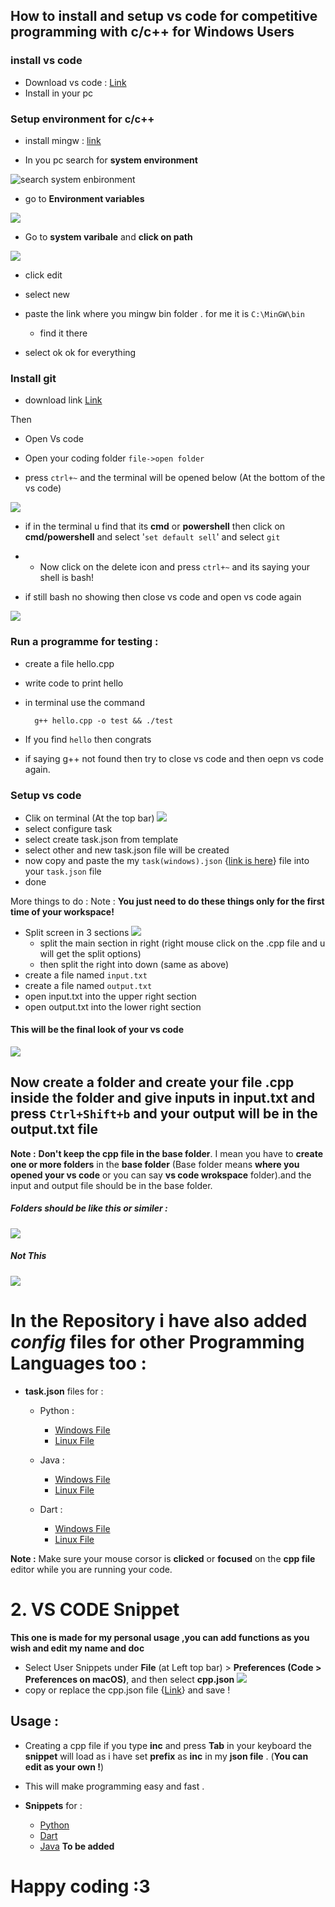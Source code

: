 ## How to install and setup vs code for competitive programming with c/c++ for Windows Users

### install vs code

- Download vs code : [Link](https://­code.visualstudio.com)
- Install in your pc

### Setup environment for c/c++

- install mingw : [link](https://osdn.net/projects/mingw/downloads/68260/mingw-get-setup.exe/)

- In you pc search for **system environment**

![search system enbironment](/images/search%20system%20enbironment.png)

- go to **Environment variables**

![](/images/environment%20variable.png)

- Go to **system varibale** and **click on path**

![](/images/path%20edit%20and%20add%20new.png)

- click edit

- select new

- paste the link where you mingw bin folder . for me it is `C:\MinGW\bin`
  - find it there
- select ok ok for everything

### Install git

- download link [Link](https://git-scm.com/download/win)

Then

- Open Vs code

- Open your coding folder `file->open folder`

- press `ctrl+~` and the terminal will be opened below (At the bottom of the vs code)

![](/images/vs%20code%20terminal.png)

- if in the terminal u find that its **cmd** or **powershell** then click on **cmd/powershell** and select '`set default sell`' and select `git`

- - Now click on the delete icon and press `ctrl+~` and its saying your shell is bash!

- if still bash no showing then close vs code and open vs code again

![](/images/vs%20code%20terminal.png)

### Run a programme for testing :

- create a file hello.cpp
- write code to print hello
- in terminal use the command

        g++ hello.cpp -o test && ./test

- If you find `hello` then congrats
- if saying g++ not found then try to close vs code and then oepn vs code again.

### Setup vs code

- Clik on terminal (At the top bar)
  ![](/images/top_bar.png)
- select configure task
- select create task.json from template
- select other and new task.json file will be created
- now copy and paste the my `task(windows).json` {[link is here](/Config-Files/C&C++/Windows/tasks.json)} file into your `task.json` file
- done

More things to do :
Note : **You just need to do these things only for the first time of your workspace!**

- Split screen in 3 sections
  ![](/images/split%20options.png)
  - split the main section in right (right mouse click on the .cpp file and u will get the split options)
  - then split the right into down (same as above)
- create a file named `input.txt`
- create a file named `output.txt`
- open input.txt into the upper right section
- open output.txt into the lower right section

#### This will be the final look of your vs code

![](/images/final%20look%20%20vs%20code.png)

## Now create a folder and create your file .cpp inside the folder and give inputs in input.txt and press `Ctrl+Shift+b` and your output will be in the output.txt file

**Note :** **Don't keep the cpp file in the base folder**. I mean you have to **create one or more folders** in the **base folder** (Base folder means **where you opened your vs code** or you can say **vs code wrokspace** folder).and the input and output file should be in the base folder.

##### Folders should be like this or similer :

![](images/folders.png)

##### Not This

![](images/dont.png)

# In the Repository i have also added _config_ files for other Programming Languages too :

- **task.json** files for :

  - Python :

    - [Windows File](Config-Files/Python/Windows/tasks.json)
    - [Linux File](Config-Files/Python/Linux/tasks.json)

  - Java :

    - [Windows File](Config-Files/Java/Windows/tasks.json)
    - [Linux File](Config-Files/Java/Linux/tasks.json)

  - Dart :

    - [Windows File](Config-Files/Dart/Windows/tasks.json)
    - [Linux File](Config-Files/Dart/Linux/tasks.json)

**Note :** Make sure your mouse corsor is **clicked** or **focused** on the **cpp file** editor while you are running your code.

# 2. VS CODE Snippet

**This one is made for my personal usage ,you can add functions as you wish and edit my name and doc**

- Select User Snippets under **File** (at Left top bar) > **Preferences (Code > Preferences on macOS)**, and then select **cpp.json**
  ![](/images/top_bar.png)
- copy or replace the cpp.json file {[Link](/Snippets/cpp.json)} and save !

## Usage :

- Creating a cpp file if you type **inc** and press **Tab** in your keyboard the **snippet** will load as i have set **prefix** as **inc** in my **json file** . (**You can edit as your own !**)
- This will make programming easy and fast .

- **Snippets** for :

  - [Python](/Snippets/python.json)
  - [Dart](/Snippets/dart.json)
  - [Java]() **To be added**

# Happy coding :3
